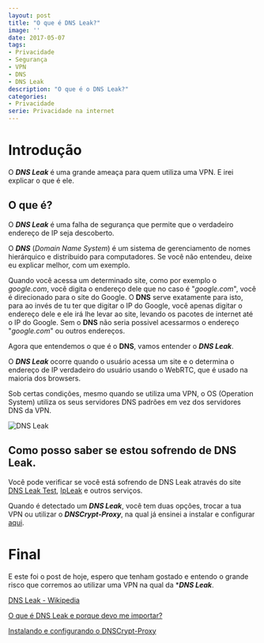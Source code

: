 ```yaml
---
layout: post
title: "O que é DNS Leak?"
image: ''
date: 2017-05-07
tags:
- Privacidade
- Segurança
- VPN
- DNS
- DNS Leak
description: "O que é o DNS Leak?"
categories:
- Privacidade
serie: Privacidade na internet
---
```


# Introdução

O ***DNS Leak*** é uma grande ameaça para quem utiliza uma VPN. E irei explicar o que é ele.

## O que é?

O ***DNS Leak*** é uma falha de segurança que permite que o verdadeiro endereço de IP seja descoberto.

O ***DNS*** (*Domain Name System*) é um sistema de gerenciamento de nomes hierárquico e distribuido para computadores. Se você não entendeu, deixe eu explicar melhor, com um exemplo.

Quando você acessa um determinado site, como por exemplo o *google.com*, você digita o endereço dele que no caso é "*google.com*", você é direcionado para o site do Google. O **DNS** serve exatamente para isto, para ao invés de tu ter que digitar o IP do Google, você apenas digitar o endereço dele e ele irá lhe levar ao site, levando os pacotes de internet até o IP do Google. Sem o **DNS** não seria possivel acessarmos o endereço "*google.com*" ou outros endereços.

Agora que entendemos o que é o **DNS**, vamos entender o ***DNS Leak***.

O ***DNS Leak*** ocorre quando o usuário acessa um site e o determina o endereço de IP verdadeiro do usuário usando o WebRTC, que é usado na maioria dos browsers.

Sob certas condições, mesmo quando se utiliza uma VPN, o OS (Operation System) utiliza os seus servidores DNS padrões em vez dos servidores DNS da VPN.

![DNS Leak](/assets/img/what-is-a-dns-leak.png)

## Como posso saber se estou sofrendo de DNS Leak.

Você pode verificar se você está sofrendo de DNS Leak através do site [DNS Leak Test](https://dnsleaktest.com/ "DNS Leak Teste"), [IpLeak](https://ipleak.net/ "IP Leak") e outros serviços.

Quando é detectado um ***DNS Leak***, você tem duas opções, trocar a tua VPN ou utilizar o ***DNSCrypt-Proxy***, na qual já ensinei a instalar e configurar [aqui](https://linuxroot1.github.io/DNSCRYPT-Proxy/ "Instalando e configurando o DNSCrypt-Proxy").

# Final

E este foi o post de hoje, espero que tenham gostado e entendo o grande risco que corremos ao utilizar uma VPN na qual da ****DNS Leak***.

[DNS Leak - Wikipedia](https://en.wikipedia.org/wiki/DNS_leak "DNS Leak")

[O que é DNS Leak e porque devo me importar?](https://dnsleaktest.com/what-is-a-dns-leak.html "O que é DNS Leak e porque devo me importar?")

[Instalando e configurando o DNSCrypt-Proxy](https://linuxroot1.github.io/DNSCRYPT-Proxy/ "Instalando e configurando o DNSCrypt-Proxy")
